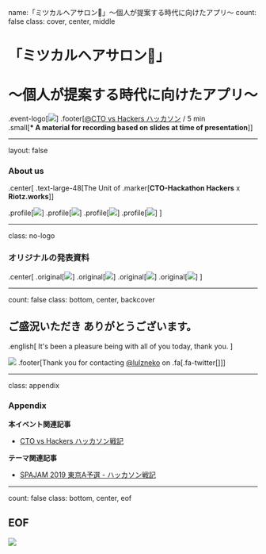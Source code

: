 name:「ミツカルヘアサロン💇」〜個人が提案する時代に向けたアプリ～
count: false
class: cover, center, middle
# 「ミツカルヘアサロン💇」
# 〜個人が提案する時代に向けたアプリ～
.event-logo[[![](../assets/logo/cto-samurai.png)](https://cto-samurai.connpass.com/event/120473/)]
.footer[[@CTO vs Hackers ハッカソン](https://cto-samurai.connpass.com/event/120473/) / 5 min<br /> .small[__\* A material for recording based on slides at time of presentation__]]


---
layout: false
### About us
.center[
  .text-large-48[The Unit of .marker[**CTO-Hackathon Hackers** x **Riotz.works**]]

  .profile[[![](../contents/2019-cto-vs-hackers-hackathon/images/imodeicious.png)](https://twitter.com/imodeicious)]
  .profile[[![](../contents/2019-cto-vs-hackers-hackathon/images/dumblepytech1.png)](https://twitter.com/dumblepytech1)]
  .profile[[![](../contents/2019-cto-vs-hackers-hackathon/images/rn1tta.png)](https://twitter.com/rn1tta)]
  .profile[[![](../contents/2019-cto-vs-hackers-hackathon/images/lulzneko.png)](https://twitter.com/lulzneko)]
]


---
class: no-logo
### オリジナルの発表資料
.center[
  .original[![](../contents/2019-cto-vs-hackers-hackathon/images/01.png)] .original[![](../contents/2019-cto-vs-hackers-hackathon/images/02.png)]
  .original[![](../contents/2019-cto-vs-hackers-hackathon/images/03.png)] .original[![](../contents/2019-cto-vs-hackers-hackathon/images/04.png)]
]



---
count: false
class: bottom, center, backcover
## ご盛況いただき ありがとうございます。
.english[
  It's been a pleasure being with all of you today, thank you.
]

![](../contents/2019-cto-vs-hackers-hackathon/images/unit.png)
.footer[Thank you for contacting [@lulzneko](https://twitter.com/lulzneko) on .fa[.fa-twitter[]]]



---
class: appendix
### Appendix
**本イベント関連記事**
- [CTO vs Hackers ハッカソン戦記](https://riotz.works/articles/2019/03/10/cto-vs-hackers-hackathon-chronicle/)

**テーマ関連記事**
- [SPAJAM 2019 東京A予選 - ハッカソン戦記](https://riotz.works/articles/2019/05/20/spajam-2019-tokyo-a-pre-hackathon-chronicle/)


---
count: false
class: bottom, center, eof
## EOF
![](../contents/2019-cto-vs-hackers-hackathon/images/unit.png)
